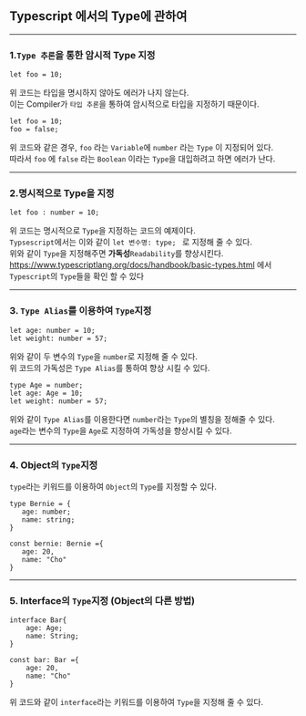 ## Typescript 에서의 Type에 관하여
* * *
### 1.`Type 추론`을 통한 암시적 **Type** 지정
```TS
let foo = 10;
```
위 코드는 타입을 명시하지 않아도 에러가 나지 않는다.  
이는 Compiler가 `타입 추론`을 통하여 암시적으로 타입을 지정하기 때문이다.

```TS
let foo = 10;
foo = false;
```
위 코드와 같은 경우, `foo` 라는 `Variable`에 `number` 라는 `Type` 이 지정되어 있다.  
따라서 `foo` 에 `false` 라는 `Boolean` 이라는 `Type`을 대입하려고 하면 에러가 난다.

* * *
### 2.명시적으로 **Type**을 지정
```TS
let foo : number = 10;
```
위 코드는 명시적으로 `Type`을 지정하는 코드의 예제이다.  
`Typsescript`에서는 이와 같이 `let 변수명: type; ` 로 지정해 줄 수 있다.  
위와 같이 `Type`을 지정해주면 **가독성**`Readability`를 향상시킨다.  
https://www.typescriptlang.org/docs/handbook/basic-types.html 에서 `Typescript`의 `Type`들을 확인 할 수 있다

* * *
### 3. `Type Alias`를 이용하여 `Type`지정
```TS
let age: number = 10;
let weight: number = 57;
```
위와 같이 두 변수의 `Type`을 `number`로 지정해 줄 수 있다.  
위 코드의 가독성은 `Type Alias`를 통하여 향상 시킬 수 있다.  
```TS
type Age = number;
let age: Age = 10;
let weight: number = 57;
```
위와 같이 `Type Alias`를 이용한다면 `number`라는 `Type`의 별칭을 정해줄 수 있다.  
`age`라는 변수의 `Type`을 `Age`로 지정하여 가독성을 향상시킬 수 있다.  
 * * *
 ### 4. Object의 `Type`지정
 `type`라는 키워드를 이용하여 `Object`의 `Type`를 지정할 수 있다.
 ```TS
 type Bernie = {
    age: number;
    name: string;
}

const bernie: Bernie ={
    age: 20,
    name: "Cho"
}
 ```
 * * *
 ### 5. Interface의 `Type`지정 (Object의 다른 방법)
```TS
interface Bar{
    age: Age;
    name: String;
}

const bar: Bar ={
    age: 20,
    name: "Cho"
}
``` 
위 코드와 같이 `interface`라는 키워드를 이용하여 `Type`을 지정해 줄 수 있다.  